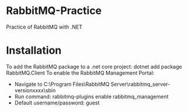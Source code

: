 # RabbitMQ-Practice
Practice of RabbitMQ with .NET

# Installation
To add the RabbitMQ package to a .net core project: dotnet add package RabbitMQ.Client
To enable the RabbitMQ Management Portal: 
* Navigate to C:\Program Files\RabbitMQ Server\rabbitmq_server-versionxxxx\sbin
* Run command: rabbitmq-plugins enable rabbitmq_management
* Default username/password: guest